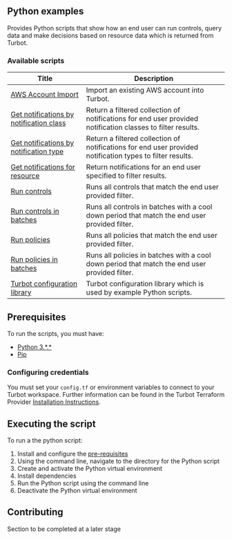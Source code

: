 ## Python examples

Provides Python scripts that show how an end user can run controls, query data and make decisions based on resource data
which is returned from Turbot.

### Available scripts

| Title | Description |
| ----- | ----------- |
| [AWS Account Import](./aws_import/README.md) | Import an existing AWS account into Turbot. |
| [Get notifications by notification class](./get-notifications-by-class/README.md) | Return a filtered collection of notifications for end user provided notification classes to filter results. |
| [Get notifications by notification type](./get-notifications-by-type/README.md) | Return a filtered collection of notifications for end user provided notification types to filter results. |
| [Get notifications for resource](./get-notifications-for-resource/README.md) | Return notifications for an end user specified to filter results. |
| [Run controls](./run_controls/README.md) | Runs all controls that match the end user provided filter. |
| [Run controls in batches](./run_controls_batches/README.md) | Runs all controls in batches with a cool down period that match the end user provided filter. |
| [Run policies](./run_policies/README.md) | Runs all policies that match the end user provided filter. |
| [Run policies in batches](./run_policies_batches/README.md) | Runs all policies in batches with a cool down period that match the end user provided filter. |
| [Turbot configuration library](./turbot/README.md) | Turbot configuration library which is used by example Python scripts. |

## Prerequisites

To run the scripts, you must have:

- [Python 3.\*.\*](https://www.python.org/downloads/)
- [Pip](https://pip.pypa.io/en/stable/installing/)

### Configuring credentials

You must set your `config.tf` or environment variables to connect to your Turbot workspace.
Further information can be found in the Turbot Terraform Provider [Installation Instructions](https://turbot.com/v5/docs/reference/terraform/provider).

## Executing the script

To run a the python script:

1. Install and configure the [pre-requisites](#pre-requisites)
1. Using the command line, navigate to the directory for the Python script
1. Create and activate the Python virtual environment
1. Install dependencies
1. Run the Python script using the command line
1. Deactivate the Python virtual environment

## Contributing

Section to be completed at a later stage